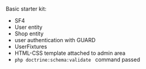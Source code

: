 Basic starter kit:

* SF4
* User entity
* Shop entity
* user authentication with GUARD
* UserFixtures
* HTML-CSS template attached to admin area
* ```php doctrine:schema:validate ``` command passed